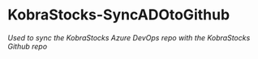 # KobraStocks-SyncADOtoGithub
###### Used to sync the KobraStocks Azure DevOps repo with the KobraStocks Github repo
